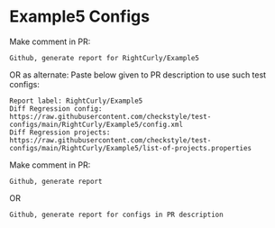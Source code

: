 # Example5 Configs
Make comment in PR:
```
Github, generate report for RightCurly/Example5
```
OR as alternate:
Paste below given to PR description to use such test configs:
```
Report label: RightCurly/Example5
Diff Regression config: https://raw.githubusercontent.com/checkstyle/test-configs/main/RightCurly/Example5/config.xml
Diff Regression projects: https://raw.githubusercontent.com/checkstyle/test-configs/main/RightCurly/Example5/list-of-projects.properties
```
Make comment in PR:
```
Github, generate report
```
OR
```
Github, generate report for configs in PR description
```

